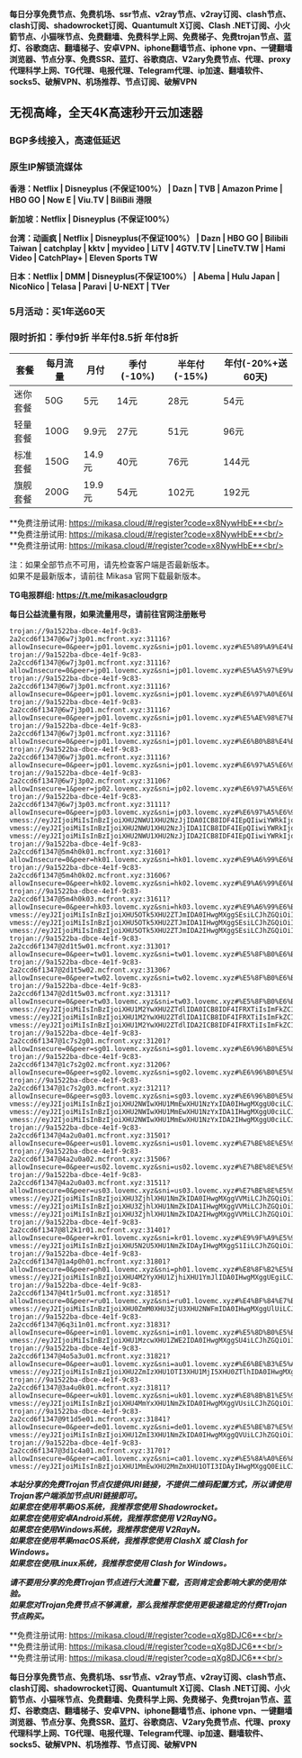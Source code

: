 **每日分享免费节点、免费机场、ssr节点、v2ray节点、v2ray订阅、clash节点、clash订阅、shadowrocket订阅、Quantumult X订阅、Clash .NET订阅、小火箭节点、小猫咪节点、免费翻墙、免费科学上网、免费梯子、免费trojan节点、蓝灯、谷歌商店、翻墙梯子、安卓VPN、iphone翻墙节点、iphone vpn、一键翻墙浏览器、节点分享、免费SSR、蓝灯、谷歌商店、V2ary免费节点、代理、proxy代理科学上网、TG代理、电报代理、Telegram代理、ip加速、翻墙软件、socks5、破解VPN、机场推荐、节点订阅、破解VPN**


## 无视高峰，全天4K高速秒开云加速器
### BGP多线接入，高速低延迟
### 原生IP解锁流媒体

**香港：Netflix | Disneyplus (不保证100%） | Dazn | TVB | Amazon Prime | HBO GO | Now E | Viu.TV | BiliBili 港限**

**新加坡：Netflix | Disneyplus (不保证100%）**

**台湾：动画疯 | Netflix | Disneyplus(不保证100%） | Dazn | HBO GO | Bilibili Taiwan | catchplay | kktv | myvideo | LiTV | 4GTV.TV | LineTV.TW | Hami Video | CatchPlay+ | Eleven Sports TW**

**日本：Netflix | DMM | Disneyplus(不保证100%） | Abema | Hulu Japan | NicoNico | Telasa | Paravi | U-NEXT | TVer**

### 5月活动：买1年送60天
### 限时折扣：季付9折 半年付8.5折 年付8折

| 套餐 | 每月流量 | 月付 | 季付(-10%) | 半年付(-15%) | 年付(-20%+送60天) |
| --- | ----- | --- | --------- | ---------- | ------------- |
| 迷你套餐 | 50G | 5元 | 14元 | 28元 |  54元 |
| 轻量套餐 | 100G | 9.9元 | 27元 | 51元 |  96元 |
| 标准套餐 | 150G | 14.9元 | 40元 | 76元 |  144元 |
| 旗舰套餐 | 200G | 19.9元 | 54元 | 102元 |  192元 |

**免费注册试用: https://mikasa.cloud/#/register?code=x8NywHbE**<br/>
**免费注册试用: https://mikasa.cloud/#/register?code=x8NywHbE**<br/>
**免费注册试用: https://mikasa.cloud/#/register?code=x8NywHbE**<br/>

注：如果全部节点不可用，请先检查客户端是否最新版本。<br/>
  如果不是最新版本，请前往 Mikasa 官网下载最新版本。

**TG电报群组: https://t.me/mikasacloudgrp**

**每日公益流量有限，如果流量用尽，请前往官网注册账号**

```
trojan://9a1522ba-dbce-4e1f-9c83-2a2ccd6f1347@6w7j3p01.mcfront.xyz:31116?allowInsecure=0&peer=jp01.lovemc.xyz&sni=jp01.lovemc.xyz#%E5%89%A9%E4%BD%99%E6%B5%81%E9%87%8F%EF%BC%9A10.009999999998%20GB
trojan://9a1522ba-dbce-4e1f-9c83-2a2ccd6f1347@6w7j3p01.mcfront.xyz:31116?allowInsecure=0&peer=jp01.lovemc.xyz&sni=jp01.lovemc.xyz#%E5%A5%97%E9%A4%90%E5%88%B0%E6%9C%9F%EF%BC%9A%E9%95%BF%E6%9C%9F%E6%9C%89%E6%95%88
trojan://9a1522ba-dbce-4e1f-9c83-2a2ccd6f1347@6w7j3p01.mcfront.xyz:31116?allowInsecure=0&peer=jp01.lovemc.xyz&sni=jp01.lovemc.xyz#%E6%97%A0%E6%B3%95%E4%BD%BF%E7%94%A8%E8%AF%B7%E6%9D%A5%E5%AE%98%E7%BD%91%E6%9B%B4%E6%96%B0%E8%AE%A2%E9%98%85
trojan://9a1522ba-dbce-4e1f-9c83-2a2ccd6f1347@6w7j3p01.mcfront.xyz:31116?allowInsecure=0&peer=jp01.lovemc.xyz&sni=jp01.lovemc.xyz#%E5%AE%98%E7%BD%91%E5%9C%B0%E5%9D%80%EF%BC%9A%20mikasacloud.site
trojan://9a1522ba-dbce-4e1f-9c83-2a2ccd6f1347@6w7j3p01.mcfront.xyz:31116?allowInsecure=0&peer=jp01.lovemc.xyz&sni=jp01.lovemc.xyz#%E6%B0%B8%E4%B9%85%E5%9F%9F%E5%90%8D%E5%8F%91%E5%B8%83%E9%A1%B5%EF%BC%9Amcrelease.xyz
trojan://9a1522ba-dbce-4e1f-9c83-2a2ccd6f1347@6w7j3p01.mcfront.xyz:31116?allowInsecure=0&peer=jp01.lovemc.xyz&sni=jp01.lovemc.xyz#%E6%97%A5%E6%9C%AC%2001%20%7C%201x%20JP
trojan://9a1522ba-dbce-4e1f-9c83-2a2ccd6f1347@6w7j3p02.mcfront.xyz:31106?allowInsecure=1&peer=jp02.lovemc.xyz&sni=jp02.lovemc.xyz#%E6%97%A5%E6%9C%AC%2002%20%20%7C%201x%20JP
trojan://9a1522ba-dbce-4e1f-9c83-2a2ccd6f1347@6w7j3p03.mcfront.xyz:31111?allowInsecure=0&peer=jp03.lovemc.xyz&sni=jp03.lovemc.xyz#%E6%97%A5%E6%9C%AC%2003%20%20%7C%201x%20JP
vmess://eyJ2IjoiMiIsInBzIjoiXHU2NWU1XHU2NzJjIDA0ICB8IDF4IEpQIiwiYWRkIjoiNnc3ajNwMDQubWNmcm9udC54eXoiLCJwb3J0IjoiMzExMTYiLCJpZCI6IjlhMTUyMmJhLWRiY2UtNGUxZi05YzgzLTJhMmNjZDZmMTM0NyIsImFpZCI6IjAiLCJuZXQiOiJ0Y3AiLCJ0eXBlIjoibm9uZSIsImhvc3QiOiIiLCJwYXRoIjoiIiwidGxzIjoidGxzIiwic25pIjoianAwNC5sb3ZlbWMueHl6In0=
vmess://eyJ2IjoiMiIsInBzIjoiXHU2NWU1XHU2NzJjIDA1ICB8IDF4IEpQIiwiYWRkIjoiNnc3ajNwMDUubWNmcm9udC54eXoiLCJwb3J0IjoiMzExMDYiLCJpZCI6IjlhMTUyMmJhLWRiY2UtNGUxZi05YzgzLTJhMmNjZDZmMTM0NyIsImFpZCI6IjAiLCJuZXQiOiJ0Y3AiLCJ0eXBlIjoibm9uZSIsImhvc3QiOiIiLCJwYXRoIjoiIiwidGxzIjoidGxzIiwic25pIjoianAwNS5sb3ZlbWMueHl6In0=
vmess://eyJ2IjoiMiIsInBzIjoiXHU2NWU1XHU2NzJjIDA2ICB8IDF4IEpQIiwiYWRkIjoiNnc3ajNwMDYubWNmcm9udC54eXoiLCJwb3J0IjoiMzExMTEiLCJpZCI6IjlhMTUyMmJhLWRiY2UtNGUxZi05YzgzLTJhMmNjZDZmMTM0NyIsImFpZCI6IjAiLCJuZXQiOiJ0Y3AiLCJ0eXBlIjoibm9uZSIsImhvc3QiOiIiLCJwYXRoIjoiIiwidGxzIjoidGxzIiwic25pIjoianAwNi5sb3ZlbWMueHl6In0=
trojan://9a1522ba-dbce-4e1f-9c83-2a2ccd6f1347@5m4h0k01.mcfront.xyz:31601?allowInsecure=0&peer=hk01.lovemc.xyz&sni=hk01.lovemc.xyz#%E9%A6%99%E6%B8%AF%2001%20%7C%201x%20HK
trojan://9a1522ba-dbce-4e1f-9c83-2a2ccd6f1347@5m4h0k02.mcfront.xyz:31606?allowInsecure=0&peer=hk02.lovemc.xyz&sni=hk02.lovemc.xyz#%E9%A6%99%E6%B8%AF%2002%20%7C%201x%20HK
trojan://9a1522ba-dbce-4e1f-9c83-2a2ccd6f1347@5m4h0k03.mcfront.xyz:31611?allowInsecure=0&peer=hk03.lovemc.xyz&sni=hk03.lovemc.xyz#%E9%A6%99%E6%B8%AF%2003%20%7C%201x%20HK
vmess://eyJ2IjoiMiIsInBzIjoiXHU5OTk5XHU2ZTJmIDA0IHwgMXggSEsiLCJhZGQiOiI1bTRoMGswNC5tY2Zyb250Lnh5eiIsInBvcnQiOiIzMTYwMSIsImlkIjoiOWExNTIyYmEtZGJjZS00ZTFmLTljODMtMmEyY2NkNmYxMzQ3IiwiYWlkIjoiMCIsIm5ldCI6InRjcCIsInR5cGUiOiJub25lIiwiaG9zdCI6IiIsInBhdGgiOiIiLCJ0bHMiOiJ0bHMiLCJzbmkiOiJoazA0LmxvdmVtYy54eXoifQ==
vmess://eyJ2IjoiMiIsInBzIjoiXHU5OTk5XHU2ZTJmIDA1IHwgMXggSEsiLCJhZGQiOiI1bTRoMGswNS5tY2Zyb250Lnh5eiIsInBvcnQiOiIzMTYwNiIsImlkIjoiOWExNTIyYmEtZGJjZS00ZTFmLTljODMtMmEyY2NkNmYxMzQ3IiwiYWlkIjoiMCIsIm5ldCI6InRjcCIsInR5cGUiOiJub25lIiwiaG9zdCI6IiIsInBhdGgiOiIiLCJ0bHMiOiJ0bHMiLCJzbmkiOiJoazA1LmxvdmVtYy54eXoifQ==
vmess://eyJ2IjoiMiIsInBzIjoiXHU5OTk5XHU2ZTJmIDA2IHwgMXggSEsiLCJhZGQiOiI1bTRoMGswNi5tY2Zyb250Lnh5eiIsInBvcnQiOiIzMTYxMSIsImlkIjoiOWExNTIyYmEtZGJjZS00ZTFmLTljODMtMmEyY2NkNmYxMzQ3IiwiYWlkIjoiMCIsIm5ldCI6InRjcCIsInR5cGUiOiJub25lIiwiaG9zdCI6IiIsInBhdGgiOiIiLCJ0bHMiOiJ0bHMiLCJzbmkiOiJoazA2LmxvdmVtYy54eXoifQ==
trojan://9a1522ba-dbce-4e1f-9c83-2a2ccd6f1347@2d1t5w01.mcfront.xyz:31301?allowInsecure=0&peer=tw01.lovemc.xyz&sni=tw01.lovemc.xyz#%E5%8F%B0%E6%B9%BE%2001%20%20%7C%201x%20TWN%20%7C%20New%20Bing
trojan://9a1522ba-dbce-4e1f-9c83-2a2ccd6f1347@2d1t5w02.mcfront.xyz:31306?allowInsecure=0&peer=tw02.lovemc.xyz&sni=tw02.lovemc.xyz#%E5%8F%B0%E6%B9%BE%2002%20%20%7C%201x%20TWN
trojan://9a1522ba-dbce-4e1f-9c83-2a2ccd6f1347@2d1t5w03.mcfront.xyz:31311?allowInsecure=0&peer=tw03.lovemc.xyz&sni=tw03.lovemc.xyz#%E5%8F%B0%E6%B9%BE%2003%20%20%7C%201x%20TWN
vmess://eyJ2IjoiMiIsInBzIjoiXHU1M2YwXHU2ZTdlIDA0ICB8IDF4IFRXTiIsImFkZCI6IjJkMXQ1dzA0Lm1jZnJvbnQueHl6IiwicG9ydCI6IjMxMzAxIiwiaWQiOiI5YTE1MjJiYS1kYmNlLTRlMWYtOWM4My0yYTJjY2Q2ZjEzNDciLCJhaWQiOiIwIiwibmV0IjoidGNwIiwidHlwZSI6Im5vbmUiLCJob3N0IjoiIiwicGF0aCI6IiIsInRscyI6InRscyIsInNuaSI6InR3MDQubG92ZW1jLnh5eiJ9
vmess://eyJ2IjoiMiIsInBzIjoiXHU1M2YwXHU2ZTdlIDA1ICB8IDF4IFRXTiIsImFkZCI6IjJkMXQ1dzA1Lm1jZnJvbnQueHl6IiwicG9ydCI6IjMxMzA2IiwiaWQiOiI5YTE1MjJiYS1kYmNlLTRlMWYtOWM4My0yYTJjY2Q2ZjEzNDciLCJhaWQiOiIwIiwibmV0IjoidGNwIiwidHlwZSI6Im5vbmUiLCJob3N0IjoiIiwicGF0aCI6IiIsInRscyI6InRscyIsInNuaSI6InR3MDUubG92ZW1jLnh5eiJ9
vmess://eyJ2IjoiMiIsInBzIjoiXHU1M2YwXHU2ZTdlIDA2ICB8IDF4IFRXTiIsImFkZCI6IjJkMXQ1dzA2Lm1jZnJvbnQueHl6IiwicG9ydCI6IjMxMzExIiwiaWQiOiI5YTE1MjJiYS1kYmNlLTRlMWYtOWM4My0yYTJjY2Q2ZjEzNDciLCJhaWQiOiIwIiwibmV0IjoidGNwIiwidHlwZSI6Im5vbmUiLCJob3N0IjoiIiwicGF0aCI6IiIsInRscyI6InRscyIsInNuaSI6InR3MDYubG92ZW1jLnh5eiJ9
trojan://9a1522ba-dbce-4e1f-9c83-2a2ccd6f1347@1c7s2g01.mcfront.xyz:31201?allowInsecure=0&peer=sg01.lovemc.xyz&sni=sg01.lovemc.xyz#%E6%96%B0%E5%8A%A0%E5%9D%A1%2001%20%20%7C%201x%20SG
trojan://9a1522ba-dbce-4e1f-9c83-2a2ccd6f1347@1c7s2g02.mcfront.xyz:31206?allowInsecure=0&peer=sg02.lovemc.xyz&sni=sg02.lovemc.xyz#%E6%96%B0%E5%8A%A0%E5%9D%A1%2002%20%7C%201x%20SG
trojan://9a1522ba-dbce-4e1f-9c83-2a2ccd6f1347@1c7s2g03.mcfront.xyz:31211?allowInsecure=0&peer=sg03.lovemc.xyz&sni=sg03.lovemc.xyz#%E6%96%B0%E5%8A%A0%E5%9D%A1%2003%20%7C%201x%20SG
vmess://eyJ2IjoiMiIsInBzIjoiXHU2NWIwXHU1MmEwXHU1NzYxIDA0IHwgMXggU0ciLCJhZGQiOiIxYzdzMmcwNC5tY2Zyb250Lnh5eiIsInBvcnQiOiIzMTIwMSIsImlkIjoiOWExNTIyYmEtZGJjZS00ZTFmLTljODMtMmEyY2NkNmYxMzQ3IiwiYWlkIjoiMCIsIm5ldCI6InRjcCIsInR5cGUiOiJub25lIiwiaG9zdCI6IiIsInBhdGgiOiIiLCJ0bHMiOiJ0bHMiLCJzbmkiOiJzZzA0LmxvdmVtYy54eXoifQ==
vmess://eyJ2IjoiMiIsInBzIjoiXHU2NWIwXHU1MmEwXHU1NzYxIDA1IHwgMXggU0ciLCJhZGQiOiIxYzdzMmcwNS5tY2Zyb250Lnh5eiIsInBvcnQiOiIzMTIwNiIsImlkIjoiOWExNTIyYmEtZGJjZS00ZTFmLTljODMtMmEyY2NkNmYxMzQ3IiwiYWlkIjoiMCIsIm5ldCI6InRjcCIsInR5cGUiOiJub25lIiwiaG9zdCI6IiIsInBhdGgiOiIiLCJ0bHMiOiJ0bHMiLCJzbmkiOiJzZzA1LmxvdmVtYy54eXoifQ==
vmess://eyJ2IjoiMiIsInBzIjoiXHU2NWIwXHU1MmEwXHU1NzYxIDA2IHwgMXggU0ciLCJhZGQiOiIxYzdzMmcwNi5tY2Zyb250Lnh5eiIsInBvcnQiOiIzMTIxMSIsImlkIjoiOWExNTIyYmEtZGJjZS00ZTFmLTljODMtMmEyY2NkNmYxMzQ3IiwiYWlkIjoiMCIsIm5ldCI6InRjcCIsInR5cGUiOiJub25lIiwiaG9zdCI6IiIsInBhdGgiOiIiLCJ0bHMiOiJ0bHMiLCJzbmkiOiJzZzA2LmxvdmVtYy54eXoifQ==
trojan://9a1522ba-dbce-4e1f-9c83-2a2ccd6f1347@4a2u0a01.mcfront.xyz:31501?allowInsecure=0&peer=us01.lovemc.xyz&sni=us01.lovemc.xyz#%E7%BE%8E%E5%9B%BD%2001%20%7C%201x%20US
trojan://9a1522ba-dbce-4e1f-9c83-2a2ccd6f1347@4a2u0a02.mcfront.xyz:31506?allowInsecure=0&peer=us02.lovemc.xyz&sni=us02.lovemc.xyz#%E7%BE%8E%E5%9B%BD%2002%20%7C%201x%20US
trojan://9a1522ba-dbce-4e1f-9c83-2a2ccd6f1347@4a2u0a03.mcfront.xyz:31511?allowInsecure=0&peer=us03.lovemc.xyz&sni=us03.lovemc.xyz#%E7%BE%8E%E5%9B%BD%2003%20%7C%201x%20US
vmess://eyJ2IjoiMiIsInBzIjoiXHU3ZjhlXHU1NmZkIDA0IHwgMXggVVMiLCJhZGQiOiI0YTJ1MGEwNC5tY2Zyb250Lnh5eiIsInBvcnQiOiIzMTUwMSIsImlkIjoiOWExNTIyYmEtZGJjZS00ZTFmLTljODMtMmEyY2NkNmYxMzQ3IiwiYWlkIjoiMCIsIm5ldCI6InRjcCIsInR5cGUiOiJub25lIiwiaG9zdCI6IiIsInBhdGgiOiIiLCJ0bHMiOiJ0bHMiLCJzbmkiOiJ1czA0LmxvdmVtYy54eXoifQ==
vmess://eyJ2IjoiMiIsInBzIjoiXHU3ZjhlXHU1NmZkIDA1IHwgMXggVVMiLCJhZGQiOiI0YTJ1MGEwNS5tY2Zyb250Lnh5eiIsInBvcnQiOiIzMTUwNiIsImlkIjoiOWExNTIyYmEtZGJjZS00ZTFmLTljODMtMmEyY2NkNmYxMzQ3IiwiYWlkIjoiMCIsIm5ldCI6InRjcCIsInR5cGUiOiJub25lIiwiaG9zdCI6IiIsInBhdGgiOiIiLCJ0bHMiOiJ0bHMiLCJzbmkiOiJ1czA1LmxvdmVtYy54eXoifQ==
vmess://eyJ2IjoiMiIsInBzIjoiXHU3ZjhlXHU1NmZkIDA2IHwgMXggVVMiLCJhZGQiOiI0YTJ1MGEwNi5tY2Zyb250Lnh5eiIsInBvcnQiOiIzMTUxMSIsImlkIjoiOWExNTIyYmEtZGJjZS00ZTFmLTljODMtMmEyY2NkNmYxMzQ3IiwiYWlkIjoiMCIsIm5ldCI6InRjcCIsInR5cGUiOiJub25lIiwiaG9zdCI6IiIsInBhdGgiOiIiLCJ0bHMiOiJ0bHMiLCJzbmkiOiJ1czA2LmxvdmVtYy54eXoifQ==
trojan://9a1522ba-dbce-4e1f-9c83-2a2ccd6f1347@8l2k1r01.mcfront.xyz:31401?allowInsecure=0&peer=kr01.lovemc.xyz&sni=kr01.lovemc.xyz#%E9%9F%A9%E5%9B%BD%2001%20%7C%201x%20KR%20%7C%20New%20Bing
vmess://eyJ2IjoiMiIsInBzIjoiXHU5N2U5XHU1NmZkIDAyIHwgMXggS1IiLCJhZGQiOiI4bDJrMXIwNC5tY2Zyb250Lnh5eiIsInBvcnQiOiIzMTQwMSIsImlkIjoiOWExNTIyYmEtZGJjZS00ZTFmLTljODMtMmEyY2NkNmYxMzQ3IiwiYWlkIjoiMCIsIm5ldCI6InRjcCIsInR5cGUiOiJub25lIiwiaG9zdCI6IiIsInBhdGgiOiIiLCJ0bHMiOiJ0bHMiLCJzbmkiOiJrcjA0LmxvdmVtYy54eXoifQ==
trojan://9a1522ba-dbce-4e1f-9c83-2a2ccd6f1347@1a4p0h01.mcfront.xyz:31801?allowInsecure=0&peer=ph01.lovemc.xyz&sni=ph01.lovemc.xyz#%E8%8F%B2%E5%BE%8B%E5%AE%BE%2001%20%7C%201x%20PH%20%7C%20New%20Bing
vmess://eyJ2IjoiMiIsInBzIjoiXHU4M2YyXHU1ZjhiXHU1YmJlIDA0IHwgMXggUEgiLCJhZGQiOiIxYTRwMGgwNC5tY2Zyb250Lnh5eiIsInBvcnQiOiIzMTgwMSIsImlkIjoiOWExNTIyYmEtZGJjZS00ZTFmLTljODMtMmEyY2NkNmYxMzQ3IiwiYWlkIjoiMCIsIm5ldCI6InRjcCIsInR5cGUiOiJub25lIiwiaG9zdCI6IiIsInBhdGgiOiIiLCJ0bHMiOiJ0bHMiLCJzbmkiOiJwaDA0LmxvdmVtYy54eXoifQ==
trojan://9a1522ba-dbce-4e1f-9c83-2a2ccd6f1347@4t1r5u01.mcfront.xyz:31851?allowInsecure=0&peer=ru01.lovemc.xyz&sni=ru01.lovemc.xyz#%E4%BF%84%E7%BD%97%E6%96%AF%2001%20%7C%201x%20RU
vmess://eyJ2IjoiMiIsInBzIjoiXHU0ZmM0XHU3ZjU3XHU2NWFmIDA0IHwgMXggUlUiLCJhZGQiOiI0dDFyNXUwNC5tY2Zyb250Lnh5eiIsInBvcnQiOiIzMTg1MSIsImlkIjoiOWExNTIyYmEtZGJjZS00ZTFmLTljODMtMmEyY2NkNmYxMzQ3IiwiYWlkIjoiMCIsIm5ldCI6InRjcCIsInR5cGUiOiJub25lIiwiaG9zdCI6IiIsInBhdGgiOiIiLCJ0bHMiOiJ0bHMiLCJzbmkiOiJydTA0LmxvdmVtYy54eXoifQ==
trojan://9a1522ba-dbce-4e1f-9c83-2a2ccd6f1347@6q3i1n01.mcfront.xyz:31831?allowInsecure=0&peer=in01.lovemc.xyz&sni=in01.lovemc.xyz#%E5%8D%B0%E5%BA%A6%2001%20%7C%201x%20IN
vmess://eyJ2IjoiMiIsInBzIjoiXHU1MzcwXHU1ZWE2IDA0IHwgMXggSU4iLCJhZGQiOiI2cTNpMW4wNC5tY2Zyb250Lnh5eiIsInBvcnQiOiIzMTgzMSIsImlkIjoiOWExNTIyYmEtZGJjZS00ZTFmLTljODMtMmEyY2NkNmYxMzQ3IiwiYWlkIjoiMCIsIm5ldCI6InRjcCIsInR5cGUiOiJub25lIiwiaG9zdCI6IiIsInBhdGgiOiIiLCJ0bHMiOiJ0bHMiLCJzbmkiOiJpbjA0LmxvdmVtYy54eXoifQ==
trojan://9a1522ba-dbce-4e1f-9c83-2a2ccd6f1347@4o5a3u01.mcfront.xyz:31821?allowInsecure=0&peer=au01.lovemc.xyz&sni=au01.lovemc.xyz#%E6%BE%B3%E5%A4%A7%E5%88%A9%E4%BA%9A%2001%20%7C%201x%20AU
vmess://eyJ2IjoiMiIsInBzIjoiXHU2ZmIzXHU1OTI3XHU1MjI5XHU0ZTlhIDA0IHwgMXggQVUiLCJhZGQiOiI0bzVhM3UwNC5tY2Zyb250Lnh5eiIsInBvcnQiOiIzMTgyMSIsImlkIjoiOWExNTIyYmEtZGJjZS00ZTFmLTljODMtMmEyY2NkNmYxMzQ3IiwiYWlkIjoiMCIsIm5ldCI6InRjcCIsInR5cGUiOiJub25lIiwiaG9zdCI6IiIsInBhdGgiOiIiLCJ0bHMiOiJ0bHMiLCJzbmkiOiJhdTA0LmxvdmVtYy54eXoifQ==
trojan://9a1522ba-dbce-4e1f-9c83-2a2ccd6f1347@3a4u0k01.mcfront.xyz:31811?allowInsecure=0&peer=uk01.lovemc.xyz&sni=uk01.lovemc.xyz#%E8%8B%B1%E5%9B%BD%2001%20%7C%201x%20UK
vmess://eyJ2IjoiMiIsInBzIjoiXHU4MmYxXHU1NmZkIDA0IHwgMXggVUsiLCJhZGQiOiIzYTR1MGswNC5tY2Zyb250Lnh5eiIsInBvcnQiOiIzMTgxMSIsImlkIjoiOWExNTIyYmEtZGJjZS00ZTFmLTljODMtMmEyY2NkNmYxMzQ3IiwiYWlkIjoiMCIsIm5ldCI6InRjcCIsInR5cGUiOiJub25lIiwiaG9zdCI6IiIsInBhdGgiOiIiLCJ0bHMiOiJ0bHMiLCJzbmkiOiJ1azA0LmxvdmVtYy54eXoifQ==
trojan://9a1522ba-dbce-4e1f-9c83-2a2ccd6f1347@9t1d5e01.mcfront.xyz:31841?allowInsecure=0&peer=de01.lovemc.xyz&sni=de01.lovemc.xyz#%E5%BE%B7%E5%9B%BD%2001%20%7C%201x%20DE
vmess://eyJ2IjoiMiIsInBzIjoiXHU1ZmI3XHU1NmZkIDA0IHwgMXggQVUiLCJhZGQiOiI5dDFkNWUwNC5tY2Zyb250Lnh5eiIsInBvcnQiOiIzMTg0MSIsImlkIjoiOWExNTIyYmEtZGJjZS00ZTFmLTljODMtMmEyY2NkNmYxMzQ3IiwiYWlkIjoiMCIsIm5ldCI6InRjcCIsInR5cGUiOiJub25lIiwiaG9zdCI6IiIsInBhdGgiOiIiLCJ0bHMiOiJ0bHMiLCJzbmkiOiJkZTA0LmxvdmVtYy54eXoifQ==
trojan://9a1522ba-dbce-4e1f-9c83-2a2ccd6f1347@3d1c4a01.mcfront.xyz:31701?allowInsecure=0&peer=ca01.lovemc.xyz&sni=ca01.lovemc.xyz#%E5%8A%A0%E6%8B%BF%E5%A4%A7%2001%20%7C%201x%20CA
vmess://eyJ2IjoiMiIsInBzIjoiXHU1MmEwXHU2MmZmXHU1OTI3IDAyIHwgMXggQ0EiLCJhZGQiOiIzZDFjNGEwNC5tY2Zyb250Lnh5eiIsInBvcnQiOiIzMTcwMSIsImlkIjoiOWExNTIyYmEtZGJjZS00ZTFmLTljODMtMmEyY2NkNmYxMzQ3IiwiYWlkIjoiMCIsIm5ldCI6InRjcCIsInR5cGUiOiJub25lIiwiaG9zdCI6IiIsInBhdGgiOiIiLCJ0bHMiOiJ0bHMiLCJzbmkiOiJjYTA0LmxvdmVtYy54eXoifQ==

```

***本站分享的免费Trojan节点仅提供URI链接，不提供二维码配置方式，所以请使用Trojan客户端添加节点URI链接即可。***<br/>
***如果您在使用苹果iOS系统，我推荐您使用 Shadowrocket。***<br/>
***如果您在使用安卓Android系统，我推荐您使用 V2RayNG。***<br/>
***如果您在使用Windows系统，我推荐您使用 V2RayN。***<br/>
***如果您在使用苹果macOS系统，我推荐您使用 ClashX 或 Clash  for Windows。***<br/>
***如果您在使用Linux系统，我推荐您使用 Clash  for Windows。***<br/>

***请不要用分享的免费Trojan节点进行大流量下载，否则肯定会影响大家的使用体验。***<br/>
***如果您对Trojan免费节点不够满意，那么我推荐您使用更极速稳定的付费Trojan节点购买。***<br/>

**免费注册试用: https://mikasa.cloud/#/register?code=qXg8DJC6**<br/>
**免费注册试用: https://mikasa.cloud/#/register?code=qXg8DJC6**<br/>
**免费注册试用: https://mikasa.cloud/#/register?code=qXg8DJC6**<br/>

**每日分享免费节点、免费机场、ssr节点、v2ray节点、v2ray订阅、clash节点、clash订阅、shadowrocket订阅、Quantumult X订阅、Clash .NET订阅、小火箭节点、小猫咪节点、免费翻墙、免费科学上网、免费梯子、免费trojan节点、蓝灯、谷歌商店、翻墙梯子、安卓VPN、iphone翻墙节点、iphone vpn、一键翻墙浏览器、节点分享、免费SSR、蓝灯、谷歌商店、V2ary免费节点、代理、proxy代理科学上网、TG代理、电报代理、Telegram代理、ip加速、翻墙软件、socks5、破解VPN、机场推荐、节点订阅、破解VPN**
